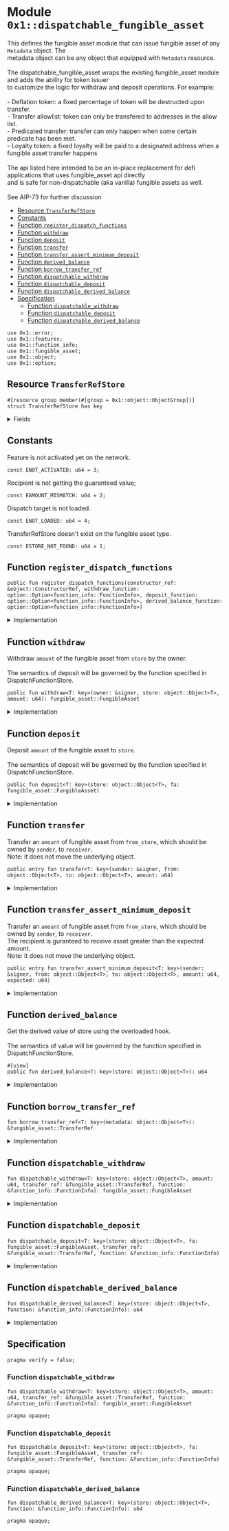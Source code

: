 
<a id="0x1_dispatchable_fungible_asset"></a>

# Module `0x1::dispatchable_fungible_asset`

This defines the fungible asset module that can issue fungible asset of any <code>Metadata</code> object. The<br/> metadata object can be any object that equipped with <code>Metadata</code> resource.<br/><br/> The dispatchable_fungible_asset wraps the existing fungible_asset module and adds the ability for token issuer<br/> to customize the logic for withdraw and deposit operations. For example:<br/><br/> &#45; Deflation token: a fixed percentage of token will be destructed upon transfer.<br/> &#45; Transfer allowlist: token can only be transfered to addresses in the allow list.<br/> &#45; Predicated transfer: transfer can only happen when some certain predicate has been met.<br/> &#45; Loyalty token: a fixed loyalty will be paid to a designated address when a fungible asset transfer happens<br/><br/> The api listed here intended to be an in&#45;place replacement for defi applications that uses fungible_asset api directly<br/> and is safe for non&#45;dispatchable (aka vanilla) fungible assets as well.<br/><br/> See AIP&#45;73 for further discussion<br/>


-  [Resource `TransferRefStore`](#0x1_dispatchable_fungible_asset_TransferRefStore)
-  [Constants](#@Constants_0)
-  [Function `register_dispatch_functions`](#0x1_dispatchable_fungible_asset_register_dispatch_functions)
-  [Function `withdraw`](#0x1_dispatchable_fungible_asset_withdraw)
-  [Function `deposit`](#0x1_dispatchable_fungible_asset_deposit)
-  [Function `transfer`](#0x1_dispatchable_fungible_asset_transfer)
-  [Function `transfer_assert_minimum_deposit`](#0x1_dispatchable_fungible_asset_transfer_assert_minimum_deposit)
-  [Function `derived_balance`](#0x1_dispatchable_fungible_asset_derived_balance)
-  [Function `borrow_transfer_ref`](#0x1_dispatchable_fungible_asset_borrow_transfer_ref)
-  [Function `dispatchable_withdraw`](#0x1_dispatchable_fungible_asset_dispatchable_withdraw)
-  [Function `dispatchable_deposit`](#0x1_dispatchable_fungible_asset_dispatchable_deposit)
-  [Function `dispatchable_derived_balance`](#0x1_dispatchable_fungible_asset_dispatchable_derived_balance)
-  [Specification](#@Specification_1)
    -  [Function `dispatchable_withdraw`](#@Specification_1_dispatchable_withdraw)
    -  [Function `dispatchable_deposit`](#@Specification_1_dispatchable_deposit)
    -  [Function `dispatchable_derived_balance`](#@Specification_1_dispatchable_derived_balance)


<pre><code>use 0x1::error;<br/>use 0x1::features;<br/>use 0x1::function_info;<br/>use 0x1::fungible_asset;<br/>use 0x1::object;<br/>use 0x1::option;<br/></code></pre>



<a id="0x1_dispatchable_fungible_asset_TransferRefStore"></a>

## Resource `TransferRefStore`



<pre><code>&#35;[resource_group_member(&#35;[group &#61; 0x1::object::ObjectGroup])]<br/>struct TransferRefStore has key<br/></code></pre>



<details>
<summary>Fields</summary>


<dl>
<dt>
<code>transfer_ref: fungible_asset::TransferRef</code>
</dt>
<dd>

</dd>
</dl>


</details>

<a id="@Constants_0"></a>

## Constants


<a id="0x1_dispatchable_fungible_asset_ENOT_ACTIVATED"></a>

Feature is not activated yet on the network.


<pre><code>const ENOT_ACTIVATED: u64 &#61; 3;<br/></code></pre>



<a id="0x1_dispatchable_fungible_asset_EAMOUNT_MISMATCH"></a>

Recipient is not getting the guaranteed value;


<pre><code>const EAMOUNT_MISMATCH: u64 &#61; 2;<br/></code></pre>



<a id="0x1_dispatchable_fungible_asset_ENOT_LOADED"></a>

Dispatch target is not loaded.


<pre><code>const ENOT_LOADED: u64 &#61; 4;<br/></code></pre>



<a id="0x1_dispatchable_fungible_asset_ESTORE_NOT_FOUND"></a>

TransferRefStore doesn&apos;t exist on the fungible asset type.


<pre><code>const ESTORE_NOT_FOUND: u64 &#61; 1;<br/></code></pre>



<a id="0x1_dispatchable_fungible_asset_register_dispatch_functions"></a>

## Function `register_dispatch_functions`



<pre><code>public fun register_dispatch_functions(constructor_ref: &amp;object::ConstructorRef, withdraw_function: option::Option&lt;function_info::FunctionInfo&gt;, deposit_function: option::Option&lt;function_info::FunctionInfo&gt;, derived_balance_function: option::Option&lt;function_info::FunctionInfo&gt;)<br/></code></pre>



<details>
<summary>Implementation</summary>


<pre><code>public fun register_dispatch_functions(<br/>    constructor_ref: &amp;ConstructorRef,<br/>    withdraw_function: Option&lt;FunctionInfo&gt;,<br/>    deposit_function: Option&lt;FunctionInfo&gt;,<br/>    derived_balance_function: Option&lt;FunctionInfo&gt;,<br/>) &#123;<br/>    fungible_asset::register_dispatch_functions(<br/>        constructor_ref,<br/>        withdraw_function,<br/>        deposit_function,<br/>        derived_balance_function,<br/>    );<br/>    let store_obj &#61; &amp;object::generate_signer(constructor_ref);<br/>    move_to&lt;TransferRefStore&gt;(<br/>        store_obj,<br/>        TransferRefStore &#123;<br/>            transfer_ref: fungible_asset::generate_transfer_ref(constructor_ref),<br/>        &#125;<br/>    );<br/>&#125;<br/></code></pre>



</details>

<a id="0x1_dispatchable_fungible_asset_withdraw"></a>

## Function `withdraw`

Withdraw <code>amount</code> of the fungible asset from <code>store</code> by the owner.<br/><br/> The semantics of deposit will be governed by the function specified in DispatchFunctionStore.


<pre><code>public fun withdraw&lt;T: key&gt;(owner: &amp;signer, store: object::Object&lt;T&gt;, amount: u64): fungible_asset::FungibleAsset<br/></code></pre>



<details>
<summary>Implementation</summary>


<pre><code>public fun withdraw&lt;T: key&gt;(<br/>    owner: &amp;signer,<br/>    store: Object&lt;T&gt;,<br/>    amount: u64,<br/>): FungibleAsset acquires TransferRefStore &#123;<br/>    fungible_asset::withdraw_sanity_check(owner, store, false);<br/>    let func_opt &#61; fungible_asset::withdraw_dispatch_function(store);<br/>    if (option::is_some(&amp;func_opt)) &#123;<br/>        assert!(<br/>            features::dispatchable_fungible_asset_enabled(),<br/>            error::aborted(ENOT_ACTIVATED)<br/>        );<br/>        let start_balance &#61; fungible_asset::balance(store);<br/>        let func &#61; option::borrow(&amp;func_opt);<br/>        function_info::load_module_from_function(func);<br/>        let fa &#61; dispatchable_withdraw(<br/>            store,<br/>            amount,<br/>            borrow_transfer_ref(store),<br/>            func,<br/>        );<br/>        let end_balance &#61; fungible_asset::balance(store);<br/>        assert!(amount &lt;&#61; start_balance &#45; end_balance, error::aborted(EAMOUNT_MISMATCH));<br/>        fa<br/>    &#125; else &#123;<br/>        fungible_asset::withdraw_internal(object::object_address(&amp;store), amount)<br/>    &#125;<br/>&#125;<br/></code></pre>



</details>

<a id="0x1_dispatchable_fungible_asset_deposit"></a>

## Function `deposit`

Deposit <code>amount</code> of the fungible asset to <code>store</code>.<br/><br/> The semantics of deposit will be governed by the function specified in DispatchFunctionStore.


<pre><code>public fun deposit&lt;T: key&gt;(store: object::Object&lt;T&gt;, fa: fungible_asset::FungibleAsset)<br/></code></pre>



<details>
<summary>Implementation</summary>


<pre><code>public fun deposit&lt;T: key&gt;(store: Object&lt;T&gt;, fa: FungibleAsset) acquires TransferRefStore &#123;<br/>    fungible_asset::deposit_sanity_check(store, false);<br/>    let func_opt &#61; fungible_asset::deposit_dispatch_function(store);<br/>    if (option::is_some(&amp;func_opt)) &#123;<br/>        assert!(<br/>            features::dispatchable_fungible_asset_enabled(),<br/>            error::aborted(ENOT_ACTIVATED)<br/>        );<br/>        let func &#61; option::borrow(&amp;func_opt);<br/>        function_info::load_module_from_function(func);<br/>        dispatchable_deposit(<br/>            store,<br/>            fa,<br/>            borrow_transfer_ref(store),<br/>            func<br/>        )<br/>    &#125; else &#123;<br/>        fungible_asset::deposit_internal(store, fa)<br/>    &#125;<br/>&#125;<br/></code></pre>



</details>

<a id="0x1_dispatchable_fungible_asset_transfer"></a>

## Function `transfer`

Transfer an <code>amount</code> of fungible asset from <code>from_store</code>, which should be owned by <code>sender</code>, to <code>receiver</code>.<br/> Note: it does not move the underlying object.


<pre><code>public entry fun transfer&lt;T: key&gt;(sender: &amp;signer, from: object::Object&lt;T&gt;, to: object::Object&lt;T&gt;, amount: u64)<br/></code></pre>



<details>
<summary>Implementation</summary>


<pre><code>public entry fun transfer&lt;T: key&gt;(<br/>    sender: &amp;signer,<br/>    from: Object&lt;T&gt;,<br/>    to: Object&lt;T&gt;,<br/>    amount: u64,<br/>) acquires TransferRefStore &#123;<br/>    let fa &#61; withdraw(sender, from, amount);<br/>    deposit(to, fa);<br/>&#125;<br/></code></pre>



</details>

<a id="0x1_dispatchable_fungible_asset_transfer_assert_minimum_deposit"></a>

## Function `transfer_assert_minimum_deposit`

Transfer an <code>amount</code> of fungible asset from <code>from_store</code>, which should be owned by <code>sender</code>, to <code>receiver</code>.<br/> The recipient is guranteed to receive asset greater than the expected amount.<br/> Note: it does not move the underlying object.


<pre><code>public entry fun transfer_assert_minimum_deposit&lt;T: key&gt;(sender: &amp;signer, from: object::Object&lt;T&gt;, to: object::Object&lt;T&gt;, amount: u64, expected: u64)<br/></code></pre>



<details>
<summary>Implementation</summary>


<pre><code>public entry fun transfer_assert_minimum_deposit&lt;T: key&gt;(<br/>    sender: &amp;signer,<br/>    from: Object&lt;T&gt;,<br/>    to: Object&lt;T&gt;,<br/>    amount: u64,<br/>    expected: u64<br/>) acquires TransferRefStore &#123;<br/>    let start &#61; fungible_asset::balance(to);<br/>    let fa &#61; withdraw(sender, from, amount);<br/>    deposit(to, fa);<br/>    let end &#61; fungible_asset::balance(to);<br/>    assert!(end &#45; start &gt;&#61; expected, error::aborted(EAMOUNT_MISMATCH));<br/>&#125;<br/></code></pre>



</details>

<a id="0x1_dispatchable_fungible_asset_derived_balance"></a>

## Function `derived_balance`

Get the derived value of store using the overloaded hook.<br/><br/> The semantics of value will be governed by the function specified in DispatchFunctionStore.


<pre><code>&#35;[view]<br/>public fun derived_balance&lt;T: key&gt;(store: object::Object&lt;T&gt;): u64<br/></code></pre>



<details>
<summary>Implementation</summary>


<pre><code>public fun derived_balance&lt;T: key&gt;(store: Object&lt;T&gt;): u64 &#123;<br/>    let func_opt &#61; fungible_asset::derived_balance_dispatch_function(store);<br/>    if (option::is_some(&amp;func_opt)) &#123;<br/>        assert!(<br/>            features::dispatchable_fungible_asset_enabled(),<br/>            error::aborted(ENOT_ACTIVATED)<br/>        );<br/>        let func &#61; option::borrow(&amp;func_opt);<br/>        function_info::load_module_from_function(func);<br/>        dispatchable_derived_balance(store, func)<br/>    &#125; else &#123;<br/>        fungible_asset::balance(store)<br/>    &#125;<br/>&#125;<br/></code></pre>



</details>

<a id="0x1_dispatchable_fungible_asset_borrow_transfer_ref"></a>

## Function `borrow_transfer_ref`



<pre><code>fun borrow_transfer_ref&lt;T: key&gt;(metadata: object::Object&lt;T&gt;): &amp;fungible_asset::TransferRef<br/></code></pre>



<details>
<summary>Implementation</summary>


<pre><code>inline fun borrow_transfer_ref&lt;T: key&gt;(metadata: Object&lt;T&gt;): &amp;TransferRef acquires TransferRefStore &#123;<br/>    let metadata_addr &#61; object::object_address(<br/>        &amp;fungible_asset::store_metadata(metadata)<br/>    );<br/>    assert!(<br/>        exists&lt;TransferRefStore&gt;(metadata_addr),<br/>        error::not_found(ESTORE_NOT_FOUND)<br/>    );<br/>    &amp;borrow_global&lt;TransferRefStore&gt;(metadata_addr).transfer_ref<br/>&#125;<br/></code></pre>



</details>

<a id="0x1_dispatchable_fungible_asset_dispatchable_withdraw"></a>

## Function `dispatchable_withdraw`



<pre><code>fun dispatchable_withdraw&lt;T: key&gt;(store: object::Object&lt;T&gt;, amount: u64, transfer_ref: &amp;fungible_asset::TransferRef, function: &amp;function_info::FunctionInfo): fungible_asset::FungibleAsset<br/></code></pre>



<details>
<summary>Implementation</summary>


<pre><code>native fun dispatchable_withdraw&lt;T: key&gt;(<br/>    store: Object&lt;T&gt;,<br/>    amount: u64,<br/>    transfer_ref: &amp;TransferRef,<br/>    function: &amp;FunctionInfo,<br/>): FungibleAsset;<br/></code></pre>



</details>

<a id="0x1_dispatchable_fungible_asset_dispatchable_deposit"></a>

## Function `dispatchable_deposit`



<pre><code>fun dispatchable_deposit&lt;T: key&gt;(store: object::Object&lt;T&gt;, fa: fungible_asset::FungibleAsset, transfer_ref: &amp;fungible_asset::TransferRef, function: &amp;function_info::FunctionInfo)<br/></code></pre>



<details>
<summary>Implementation</summary>


<pre><code>native fun dispatchable_deposit&lt;T: key&gt;(<br/>    store: Object&lt;T&gt;,<br/>    fa: FungibleAsset,<br/>    transfer_ref: &amp;TransferRef,<br/>    function: &amp;FunctionInfo,<br/>);<br/></code></pre>



</details>

<a id="0x1_dispatchable_fungible_asset_dispatchable_derived_balance"></a>

## Function `dispatchable_derived_balance`



<pre><code>fun dispatchable_derived_balance&lt;T: key&gt;(store: object::Object&lt;T&gt;, function: &amp;function_info::FunctionInfo): u64<br/></code></pre>



<details>
<summary>Implementation</summary>


<pre><code>native fun dispatchable_derived_balance&lt;T: key&gt;(<br/>    store: Object&lt;T&gt;,<br/>    function: &amp;FunctionInfo,<br/>): u64;<br/></code></pre>



</details>

<a id="@Specification_1"></a>

## Specification



<pre><code>pragma verify &#61; false;<br/></code></pre>



<a id="@Specification_1_dispatchable_withdraw"></a>

### Function `dispatchable_withdraw`


<pre><code>fun dispatchable_withdraw&lt;T: key&gt;(store: object::Object&lt;T&gt;, amount: u64, transfer_ref: &amp;fungible_asset::TransferRef, function: &amp;function_info::FunctionInfo): fungible_asset::FungibleAsset<br/></code></pre>




<pre><code>pragma opaque;<br/></code></pre>



<a id="@Specification_1_dispatchable_deposit"></a>

### Function `dispatchable_deposit`


<pre><code>fun dispatchable_deposit&lt;T: key&gt;(store: object::Object&lt;T&gt;, fa: fungible_asset::FungibleAsset, transfer_ref: &amp;fungible_asset::TransferRef, function: &amp;function_info::FunctionInfo)<br/></code></pre>




<pre><code>pragma opaque;<br/></code></pre>



<a id="@Specification_1_dispatchable_derived_balance"></a>

### Function `dispatchable_derived_balance`


<pre><code>fun dispatchable_derived_balance&lt;T: key&gt;(store: object::Object&lt;T&gt;, function: &amp;function_info::FunctionInfo): u64<br/></code></pre>




<pre><code>pragma opaque;<br/></code></pre>


[move-book]: https://aptos.dev/move/book/SUMMARY
